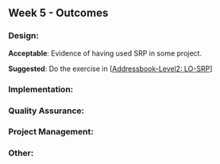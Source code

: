 <link rel="stylesheet" href="{{baseUrl}}/css/main.css">
<link rel="stylesheet" href="{{baseUrl}}/css/schedule.css">

<div class="website-content">

## Week 5 - Outcomes

<div id="main">

### Design:

<dynamic-panel type="info" src="outcome-classDiagram.md" header="**`W5.1` Can use intermediate-level class diagrams** :star::star::star:" no-close />

<!-- ==================================================================================================== -->

<panel type="info" header="**`W5.2` Can explain single responsibility principle** :star::star::star:" no-close>
  <include src="../../book/principles/singleResponsibilityPrinciple/embed-inOtherContext.md" boilerplate />
  <panel header="{{glyphicon_folder_close}} Evidence" expanded>

**Acceptable**: Evidence of having used SRP in some project.

**Suggested**: Do the exercise in [[Addressbook-Level2: LO-SRP]({{module_org}}/addressbook-level2/blob/master/doc/LearningOutcomes.md#follow-the-single-responsibility-principle-lo-srp)]

<include src="submission.md" />

  </panel>
</panel>

### Implementation:

<dynamic-panel type="danger" src="outcome-inheritance.md" header="**`W5.3` Can implement inheritance** :star:" no-close />

<dynamic-panel type="warning" src="outcome-classLevelMember.md" header="**`W5.4` Can implement class-level members** :star::star:" no-close />

<dynamic-panel type="info" src="outcome-composition.md" header="**`W5.5` Can implement composition** :star::star::star:" no-close />

<dynamic-panel type="info" src="outcome-aggregation.md" header="**`W5.6` Can implement aggregation** :star::star::star:" no-close />

<dynamic-panel type="info" src="outcome-overloading.md" header="**`W5.7` Can implement overloading** :star::star::star:" no-close />

<!-- TODO:  
<include src="outcome-library.md" />
-->

### Quality Assurance:

<dynamic-panel type="danger" src="outcome-junit.md" header="**`W5.8` Can use simple JUnit tests** :star:" no-close />

### Project Management:

<dynamic-panel type="danger" src="outcome-forkingWorkflow.md" header="**`W5.9` Can follow Forking Workflow** :star:" no-close />

### Other:

<panel type="danger" header="**`W5.10` Can work with a 2KLoC code base** :star: ==[Compulsory]==" expandable>
  <panel header="{{glyphicon_folder_close}} Evidence" expanded>
    <include src="2kloc.md" />
  </panel>
</panel>

</div>
</div>
